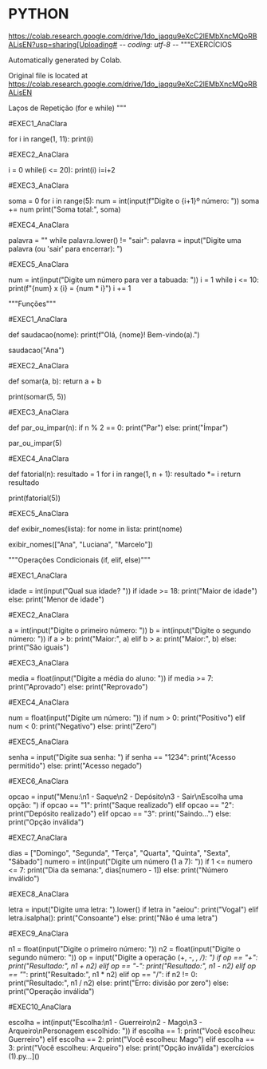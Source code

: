 # PYTHON
https://colab.research.google.com/drive/1do_jaqqu9eXcC2lEMbXncMQoRBALisEN?usp=sharing[Uploading# -*- coding: utf-8 -*-
"""EXERCÍCIOS

Automatically generated by Colab.

Original file is located at
    https://colab.research.google.com/drive/1do_jaqqu9eXcC2lEMbXncMQoRBALisEN

Laços de Repetição (for e while)
"""

#EXEC1_AnaClara

for i in range(1, 11):
    print(i)

#EXEC2_AnaClara

i = 0
while(i <= 20):
        print(i)
        i=i+2

#EXEC3_AnaClara

soma = 0
for i in range(5):
    num = int(input(f"Digite o {i+1}º número: "))
    soma += num
print("Soma total:", soma)

#EXEC4_AnaClara

palavra = ""
while palavra.lower() != "sair":
    palavra = input("Digite uma palavra (ou 'sair' para encerrar): ")

#EXEC5_AnaClara

num = int(input("Digite um número para ver a tabuada: "))
i = 1
while i <= 10:
    print(f"{num} x {i} = {num * i}")
    i += 1

"""Funções"""

#EXEC1_AnaClara

def saudacao(nome):
    print(f"Olá, {nome}! Bem-vindo(a).")

saudacao("Ana")

#EXEC2_AnaClara

def somar(a, b):
    return a + b

print(somar(5, 5))

#EXEC3_AnaClara

def par_ou_impar(n):
    if n % 2 == 0:
        print("Par")
    else:
        print("Ímpar")

par_ou_impar(5)

#EXEC4_AnaClara

def fatorial(n):
    resultado = 1
    for i in range(1, n + 1):
        resultado *= i
    return resultado

print(fatorial(5))

#EXEC5_AnaClara

def exibir_nomes(lista):
    for nome in lista:
        print(nome)

exibir_nomes(["Ana", "Luciana", "Marcelo"])

"""Operações Condicionais (if, elif, else)"""

#EXEC1_AnaClara

idade = int(input("Qual sua idade? "))
if idade >= 18:
    print("Maior de idade")
else:
    print("Menor de idade")

#EXEC2_AnaClara

a = int(input("Digite o primeiro número: "))
b = int(input("Digite o segundo número: "))
if a > b:
    print("Maior:", a)
elif b > a:
    print("Maior:", b)
else:
    print("São iguais")

#EXEC3_AnaClara

media = float(input("Digite a média do aluno: "))
if media >= 7:
    print("Aprovado")
else:
    print("Reprovado")

#EXEC4_AnaClara

num = float(input("Digite um número: "))
if num > 0:
    print("Positivo")
elif num < 0:
    print("Negativo")
else:
    print("Zero")

#EXEC5_AnaClara

senha = input("Digite sua senha: ")
if senha == "1234":
    print("Acesso permitido")
else:
    print("Acesso negado")

#EXEC6_AnaClara

opcao = input("Menu:\n1 - Saque\n2 - Depósito\n3 - Sair\nEscolha uma opção: ")
if opcao == "1":
    print("Saque realizado")
elif opcao == "2":
    print("Depósito realizado")
elif opcao == "3":
    print("Saindo...")
else:
    print("Opção inválida")

#EXEC7_AnaClara

dias = ["Domingo", "Segunda", "Terça", "Quarta", "Quinta", "Sexta", "Sábado"]
numero = int(input("Digite um número (1 a 7): "))
if 1 <= numero <= 7:
    print("Dia da semana:", dias[numero - 1])
else:
    print("Número inválido")

#EXEC8_AnaClara

letra = input("Digite uma letra: ").lower()
if letra in "aeiou":
    print("Vogal")
elif letra.isalpha():
    print("Consoante")
else:
    print("Não é uma letra")

#EXEC9_AnaClara

n1 = float(input("Digite o primeiro número: "))
n2 = float(input("Digite o segundo número: "))
op = input("Digite a operação (+, -, *, /): ")
if op == "+":
    print("Resultado:", n1 + n2)
elif op == "-":
    print("Resultado:", n1 - n2)
elif op == "*":
    print("Resultado:", n1 * n2)
elif op == "/":
    if n2 != 0:
        print("Resultado:", n1 / n2)
    else:
        print("Erro: divisão por zero")
else:
    print("Operação inválida")

#EXEC10_AnaClara

escolha = int(input("Escolha:\n1 - Guerreiro\n2 - Mago\n3 - Arqueiro\nPersonagem escolhido: "))
if escolha == 1:
    print("Você escolheu: Guerreiro")
elif escolha == 2:
    print("Você escolheu: Mago")
elif escolha == 3:
    print("Você escolheu: Arqueiro")
else:
    print("Opção inválida") exercícios (1).py…]()


